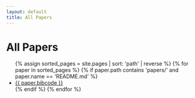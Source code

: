 ```yaml
---
layout: default
title: All Papers
---
```


# All Papers

<ul class="paper-list">
{% assign sorted_pages = site.pages | sort: 'path' | reverse %}
{% for paper in sorted_pages %}
  {% if paper.path contains 'papers/' and paper.name == 'README.md' %}
    <li>
      <a href="{{ paper.url | relative_url }}">{{ paper.bibcode }}</a>
    </li>
  {% endif %}
{% endfor %}
</ul>
